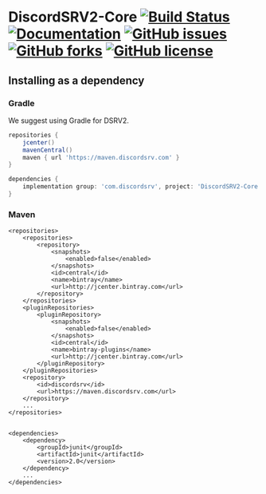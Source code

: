 # DiscordSRV2-Core [![Build Status](https://travis-ci.org/DiscordSRV/DiscordSRV2-Core.svg?branch=master)](https://travis-ci.org/DiscordSRV/DiscordSRV2-Core) [![Documentation](https://img.shields.io/badge/docs-live-blue.svg)](https://ci.scarsz.me/job/DiscordSRV2-Core/javadoc/) [![GitHub issues](https://img.shields.io/github/issues/DiscordSRV/DiscordSRV2-Core.svg)](https://github.com/DiscordSRV/DiscordSRV2-Core/issues) [![GitHub forks](https://img.shields.io/github/forks/DiscordSRV/DiscordSRV2-Core.svg)](https://github.com/DiscordSRV/DiscordSRV2-Core/network) [![GitHub license](https://img.shields.io/github/license/DiscordSRV/DiscordSRV2-Core.svg)](https://github.com/DiscordSRV/DiscordSRV2-Core/blob/master/LICENSE)


## Installing as a dependency

### Gradle

We suggest using Gradle for DSRV2.

```groovy
repositories {
    jcenter()
    mavenCentral()
    maven { url 'https://maven.discordsrv.com' }
}

dependencies {
    implementation group: 'com.discordsrv', project: 'DiscordSRV2-Core', version: '2.0'
}
```

### Maven

```mxml
<repositories>
    <repositories>
        <repository>
            <snapshots>
                <enabled>false</enabled>
            </snapshots>
            <id>central</id>
            <name>bintray</name>
            <url>http://jcenter.bintray.com</url>
        </repository>
    </repositories>
    <pluginRepositories>
        <pluginRepository>
            <snapshots>
                <enabled>false</enabled>
            </snapshots>
            <id>central</id>
            <name>bintray-plugins</name>
            <url>http://jcenter.bintray.com</url>
        </pluginRepository>
    </pluginRepositories>
    <repository>
        <id>discordsrv</id>
        <url>https://maven.discordsrv.com</url>
    </repository>
    ...
</repositories>


<dependencies>
    <dependency>
        <groupId>junit</groupId>
        <artifactId>junit</artifactId>
        <version>2.0</version>
    </dependency>
    ...
</dependencies>

```
